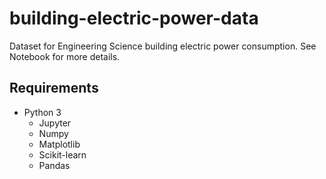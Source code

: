 # building-electric-power-data
Dataset for Engineering Science building electric power consumption. See Notebook for more details.

## Requirements

* Python 3
  * Jupyter
  * Numpy
  * Matplotlib
  * Scikit-learn
  * Pandas
